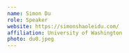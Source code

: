```yaml
---
name: Simon Du
role: Speaker
website: https://simonshaoleidu.com/
affiliation: University of Washington
photo: du0.jpeg
---
```

